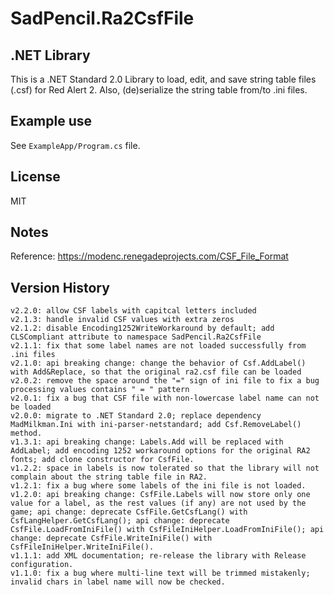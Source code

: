 # SadPencil.Ra2CsfFile

## .NET Library
This is a .NET Standard 2.0 Library to load, edit, and save string table files (.csf) for Red Alert 2. Also, (de)serialize the string table from/to .ini files.

## Example use

See `ExampleApp/Program.cs` file.

## License

MIT

## Notes
Reference: https://modenc.renegadeprojects.com/CSF_File_Format

## Version History

```
v2.2.0: allow CSF labels with capitcal letters included
v2.1.3: handle invalid CSF values with extra zeros
v2.1.2: disable Encoding1252WriteWorkaround by default; add CLSCompliant attribute to namespace SadPencil.Ra2CsfFile
v2.1.1: fix that some label names are not loaded successfully from .ini files
v2.1.0: api breaking change: change the behavior of Csf.AddLabel() with Add&Replace, so that the original ra2.csf file can be loaded
v2.0.2: remove the space around the "=" sign of ini file to fix a bug processing values contains " = " pattern
v2.0.1: fix a bug that CSF file with non-lowercase label name can not be loaded
v2.0.0: migrate to .NET Standard 2.0; replace dependency MadMilkman.Ini with ini-parser-netstandard; add Csf.RemoveLabel() method.
v1.3.1: api breaking change: Labels.Add will be replaced with AddLabel; add encoding 1252 workaround options for the original RA2 fonts; add clone constructor for CsfFile. 
v1.2.2: space in labels is now tolerated so that the library will not complain about the string table file in RA2.
v1.2.1: fix a bug where some labels of the ini file is not loaded.
v1.2.0: api breaking change: CsfFile.Labels will now store only one value for a label, as the rest values (if any) are not used by the game; api change: deprecate CsfFile.GetCsfLang() with CsfLangHelper.GetCsfLang(); api change: deprecate CsfFile.LoadFromIniFile() with CsfFileIniHelper.LoadFromIniFile(); api change: deprecate CsfFile.WriteIniFile() with CsfFileIniHelper.WriteIniFile().
v1.1.1: add XML documentation; re-release the library with Release configuration.
v1.1.0: fix a bug where multi-line text will be trimmed mistakenly; invalid chars in label name will now be checked.
```

